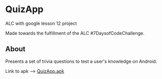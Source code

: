 # QuizApp
ALC with google lesson 12 project

Made towards the fulfillment of the ALC #7DaysofCodeChallenge.

## About
Presents a set of trivia questions to test a user's knowledge on Android.

Link to apk --> [QuizApp.apk](https://goo.gl/c4kjqW)
